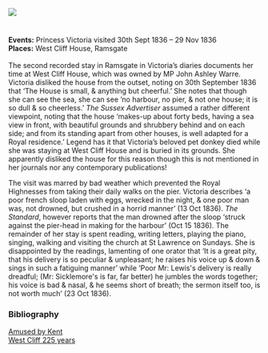 <a href="https://juncture-digital.org"><img src="https://juncture-digital.org/images/ve-button.png"/></a>
<param author="Alyson Hunt" banner="/images/banners/19c.jpg" layout="vtl" title="Queen Victoria and West Cliff House" ve-config/>

<param aliases="Ramsgate" eid="Q736439" ve-entity/>

#

**Events:** Princess Victoria visited 30th Sept 1836 – 29 Nov 1836   
**Places:** West Cliff House, Ramsgate   
<br/>
The second recorded stay in Ramsgate in Victoria’s diaries documents her time at West Cliff House, which was owned by MP John Ashley Warre. Victoria disliked the house from the outset, noting on 30th September 1836 that ‘The House is small, &amp; anything but cheerful.’ She notes that though she can see the sea, she can see ’no harbour, no pier, &amp; not one house; it is so dull &amp; so cheerless.’ _The Sussex Advertiser_ assumed a rather different viewpoint, noting that the house ‘makes-up about forty beds, having a sea view in front, with beautiful grounds and shrubbery behind and on each side; and from its standing apart from other houses, is well adapted for a Royal residence.’ Legend has it that Victoria’s beloved pet donkey died while she was staying at West Cliff House and is buried in its grounds. She apparently disliked the house for this reason though this is not mentioned in her journals nor any contemporary publications!
<param ve-image-v2 manifest="https://iiif.juncture-digital.org/wc:Footpath_in_Warre_Recreational_Ground_-_geograph.org.uk_-_2359489.jpg/manifest.json">

The visit was marred by bad weather which prevented the Royal Highnesses from taking their daily walks on the pier. Victoria describes ‘a poor french sloop laden with eggs, wrecked in the night, &amp; one poor man was, not drowned, but crushed in a horrid manner’ (13 Oct 1836). _The Standard_, however reports that the man drowned after the sloop ‘struck against the pier-head in making for the harbour’ (Oct 15 1836). The remainder of her stay is spent reading, writing letters, playing the piano, singing, walking and visiting the church at St Lawrence on Sundays. She is disappointed by the readings,  lamenting of one orator that ‘It is a great pity, that his delivery is so peculiar &amp; unpleasant; he raises his voice up &amp; down &amp; sings in such a fatiguing manner’ while ‘Poor Mr: Lewis's delivery is really dreadful; (Mr: Sicklemore's is far, far better) he jumbles the words together; his voice is bad &amp; nasal, &amp; he seems short of breath; the sermon itself too, is not worth much’ (23 Oct 1836).
<param ve-image-v2 manifest="https://iiif.juncture-digital.org/wc:The_Marine_sketch_book_by_H._Moses_1826._RMG_PU7929.jpg/manifest.json">

### Bibliography
[Amused by Kent](http://www.bbc.co.uk/kent/content/articles/2009/03/04/queen_victoria_history_feature.shtml)   
[West Cliff 225 years](http://ramsgate-society.org.uk/ramsgatematters/index.php/local-news/local-history/2-west-cliff-225-years)
